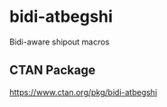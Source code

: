 # bidi-atbegshi
Bidi-aware shipout macros

## CTAN Package
 https://www.ctan.org/pkg/bidi-atbegshi

